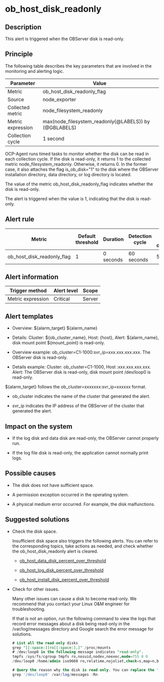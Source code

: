 ob_host_disk_readonly
==========================================

**Description**
------------------------------------

This alert is triggered when the OBServer disk is read-only.

Principle
------------------------------

The following table describes the key parameters that are involved in the monitoring and alerting logic.

|     Parameter     |                         Value                         |
|-------------------|-------------------------------------------------------|
| Metric            | ob_host_disk_readonly_flag                            |
| Source            | node_exporter                                         |
| Collected metric  | node_filesystem_readonly                              |
| Metric expression | max(node_filesystem_readonly{@LABELS}) by (@GBLABELS) |
| Collection cycle  | 1 second                                              |

OCP-Agent runs timed tasks to monitor whether the disk can be read in each collection cycle. If the disk is read-only, it returns 1 to the collected metric node_filesystem_readonly. Otherwise, it returns 0. In the former case, it also attaches the flag is_ob_disk="1" to the disk where the OBServer installation directory, data directory, or log directory is located.

The value of the metric ob_host_disk_readonly_flag indicates whether the disk is read-only.

The alert is triggered when the value is 1, indicating that the disk is read-only.

**Alert rule**
-----------------------------------

|           Metric           | Default threshold | Duration  | Detection cycle | Time before clearance |
|----------------------------|-------------------|-----------|-----------------|-----------------------|
| ob_host_disk_readonly_flag | 1                 | 0 seconds | 60 seconds      | 5 minutes             |

**Alert information**
------------------------------------------

|  Trigger method   | Alert level | Scope  |
|-------------------|-------------|--------|
| Metric expression | Critical    | Server |

**Alert templates**
----------------------------------------

* Overview: \${alarm_target} \${alarm_name}

* Details: Cluster: \${ob_cluster_name}, Host: \{host}, Alert: \${alarm_name}, disk mount point ${mount_point} is read-only.

* Overview example: ob_cluster=C1-1000:svr_ip=xxx.xxx.xxx.xxx. The OBServer disk is read-only.

* Details example: Cluster: ob_cluster=C1-1000, Host :xxx.xxx.xxx.xxx. Alert: The OBServer disk is read-only, disk mount point /dev/loop0 is read-only.

\${alarm_target} follows the ob_cluster=xxxxxxx:svr_ip=xxxxxx format.

* ob_cluster indicates the name of the cluster that generated the alert.

* svr_ip indicates the IP address of the OBServer of the cluster that generated the alert.

**Impact on the system**
---------------------------------------------

* If the log disk and data disk are read-only, the OBServer cannot properly run.

* If the log file disk is read-only, the application cannot normally print logs.

**Possible causes**
----------------------------------------

* The disk does not have sufficient space.

* A permission exception occurred in the operating system.

* A physical medium error occurred. For example, the disk malfunctions.

**Suggested solutions**
--------------------------------------------

* Check the disk space.

  Insufficient disk space also triggers the following alerts. You can refer to the corresponding topics, take actions as needed, and check whether the ob_host_disk_readonly alert is cleared.
  * [ob_host_data_disk_percent_over_threshold](35.ob_host_data_disk_percent_over_threshold.md)

  * [ob_host_log_disk_percent_over_threshold](36.ob_host_log_disk_percent_over_threshold.md)

  * [ob_host_install_disk_percent_over_threshold](37.ob_host_install_disk_percent_over_threshold.md)

* Check for other issues.

  Many other issues can cause a disk to become read-only. We recommend that you contact your Linux O\&M engineer for troubleshooting.

  If that is not an option, run the following command to view the logs that record error messages about a disk being read-only in the /var/log/messages directory and Google search the error message for solutions.

  ```sql
  # List all the read-only disks
  grep "[[:space:]]ro[[:space:],]" /proc/mounts
  # /dev/loop0 in the following message indicates "read-only". 
  tmpfs /sys/fs/cgroup tmpfs ro,nosuid,nodev,noexec,mode=755 0 0
  /dev/loop0 /home/admin iso9660 ro,relatime,nojoliet,check=s,map=n,blocksize=2048 0 0
  
  # Query the reason why the disk is read-only. You can replace the '/dev/loop0' with 'readonly'. 
  grep '/dev/loop0' /var/log/messages -Rn
  ```
